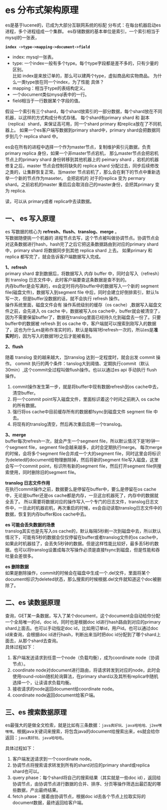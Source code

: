 
# es 分布式架构原理
es是基于lucene的，已成为大部分互联网系统的标配
分布式：在每台机器启动es进程，多个进程组成一个集群。
es存储数据的基本单位是索引，一个索引相当于mysql的一张表，

**`index ->type->mapping->document->field`**   
* index: mysql一张表。  
* type: 一个index一般有多个type。每个type字段都是差不多的，只有少量的区别。  
比如 index是来放订单的，那么可以建两个type，虚拟商品和实物商品。
为什么一类type放在同一个index，为了性能 具体？
* mapping：相当于type的表结构定义。
* 一个document类似mysql表中的一行。 
* field相当于一行数据某个字段的值。  

假设一个索引有三个shard，每个shard放索引的一部分数据，每个shard放在不同机器，以这样的方式构成分布式存储。
每个shard有primary shard 和 副本（replica）shard，来保证高可用，同一个shard primary 和replica放在了不同机器上。
如果一个es客户端写数据到primary shard中，primary shard会把数据同步到几个 replica shard 中。

es会在所有的进程中选择一个作为master节点，复制维护索引元数据，负责 primary replica 身份，如果一个非master节点宕机，
那么master节点会把宕机节点上的primary shard 身份转移到其他机器上的 peimary shard ，宕机的机器修复之后，master
节点会控制将缺失的 replica shard 分配过去，同步后续修改之类的，让集群恢复正常。当master 节点宕机了，那么会在剩下的节点中重新选举一个新的节点作为maseter。
会把宕机的 对于的replica 变为 permary shard。之前宕机的master 重启后会取消自己的master身份，会把其primary 变为 replica.

读，可以从 primary或者 replica中去读数据。

## 一、 es 写入原理
es 写数据的核心为 **refresh、flush、translog、merge** 。   
写数据随便挑一个机器的 进程节点去写，这个节点被叫做协调节点。协调节点会对这条数据进行hash，hash完了之后它把这条数据路由到对应的primary shard中，primary shard 将数据同步到其他 replica shard 上去。 如果primary 和 replica 都写完了，就会告诉客户端数据写入完成。  

**1、refresh**     
primary shard 拿到数据后，将数据写入 内存 buffer 中，同时会写入（refresh）到 translog 日志文件中，此时客户端要查这条数据是查不到的。  
内存buffer是会写满的，es会定时将内存buffer中的数据写入一个新的 segment file(磁盘文件)，数据写入到segment file 中后，同时会建立好倒排索引，默认1s写一次，但是buffer没数据的话，就不会执行 refresh 操作。  
操作系统里面，磁盘文件会有 操作系统级别的缓存（os cache）,数据写入磁盘文件之前，会先进入 os cache 中，数据被写入os cache中，buffer就会被清空了，因为不需要保留buffer了，数据在translog里面已经持久化到磁盘去一份了。只要buffer中的数据被 refresh 到 os cache 中，客户端就可以搜索到刚写入的数据了，这也为什么es是称作准实时的，默认是每隔1秒refresh一次的，所以es是**准实时**的，因为写入的数据1秒之后才能被看到。

**2、flush** 

随着 translog 变的越来越大，当translog 达到一定程度时，就会出发 commit 操作。
commit 执行的两个条件：tanslog大到阈值、定期执行commit（默认30min）,这个commit全过程叫做flush操作。也以以通过es api 手动执行 flush 操作。  
1. commit操作发生第一步，就是将buffer中现有数据refresh到os cache中去，清空buffer。  
2. 将一个commit point写入磁盘文件，里面标识着这个时间之前刷入 os cache 的所有数据。  
3. 强行将os cache中目前缓存所有的数据都fsync到磁盘文件 segment file 中去。  
4. 将现有的translog清空，然后再次重启启用一个translog。  


**3、merge**  
buffer每次refresh一次，就会产生一个segment file，所以默认情况下是1秒钟一个segment file，segment file会越来越多，此时会定期执行merge。
每次merge的时候，会将多个segment file合并成一个大的segment file，同时这里会将标识为deleted的document给物理删除掉，然后将新的segment file写入磁盘，这里会写一个commit point，标识所有新的segment file，然后打开segment file供搜索使用，同时删除旧的segment file。

**translog 日志文件作用**   
在执行commit操作之前，数据要么是停留在buffer中，要么是停留在os cache中，无论是buffer还是os cache都是内存，一旦这台机器死了，内存中的数据就全丢了。
所以需要将数据对应的操作写入一个专门的日志文件，translog日志文件中，一旦此时机器宕机，再次重启的时候，es会自动读取translog日志文件中的数据，恢复到内存buffer和os cache中去。

**es 可能会丢失数据的场景**  
translog其实也是先写入os cache的，默认每隔5秒刷一次到磁盘中去，所以默认情况下，可能有5秒的数据会仅仅停留在buffer或者translog文件的os cache中，如果此时机器挂了，会丢失5秒钟的数据。但是这样性能比较好，最多丢5秒的数据。也可以将translog设置成每次写操作必须是直接fsync到磁盘，但是性能和吞吐量会差很多。

**es 删除数据**    
如果是删除操作，commit的时候会在磁盘中生成一个.del文件，里面将某个document标识为deleted状态，那么搜索的时候根据.del文件就知道这个doc被删除了。

## 二、es 读数据原理  
查询，GET某一条数据，写入了某个document，这个document会自动给你分配一个全局唯一的id，doc id，同时也是根据doc id进行hash路由到对应的primary shard上面去。也可以手动指定doc id，比如用订单id，用户id。也可以通过doc id来查询，会根据doc id进行hash，判断出来当时把doc id分配到了哪个shard上面去，从那个shard去查询。  
具体过程如下： 
1. 客户端发送请求到任意一个node（负载均衡），成为coordinate node（协调节点）。  
2. coordinate node对document进行路由，将请求转发到对应的node，此时会使用round-robin随机轮询算法，在primary shard以及其所有replica中随机选择一个，让读请求负载均衡。
3. 接收请求的node返回document给coordinate node。
4. coordinate node返回document给客户端。  

## 三、es 搜索数据原理  

es最强大的是做全文检索，就是比如有三条数据：`java真好玩、java哈哈哈、j2ee嘿嘿嘿`。根据java关键词来搜索，将包含java的document给搜索出来，es就会给你返回：`java真好玩、java哈哈哈`。  

具体过程如下：  
1. 客户端发送请求到一个coordinate node。  
2. 协调节点将搜索请求转发到所有的shard对应的primary shard或replica shard也可以。  
3. query phase：每个shard将自己的搜索结果（其实就是一些doc id），返回给协调节点，由协调节点进行数据的合并、排序、分页等操作筛选出最匹配的哪些数据，产出最终结果。  
4. fetch phase：接着由协调节点，根据doc id去各个节点上拉取实际的document数据，最终返回给客户端。  


















